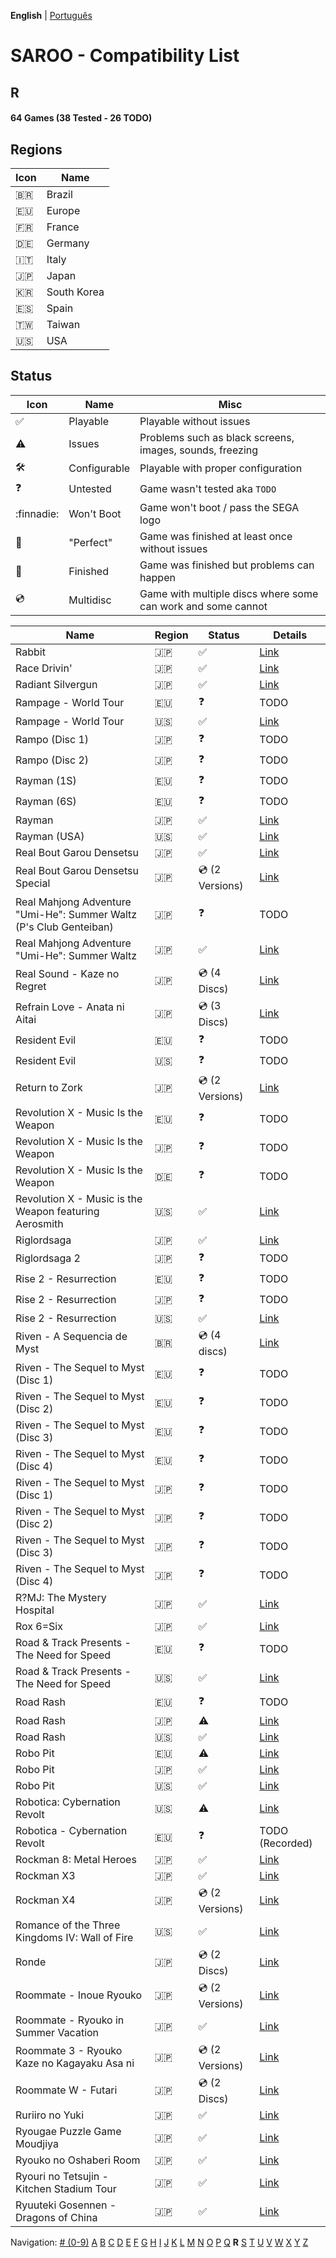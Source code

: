 **English** | [Português](../pt-br/R.md)

# SAROO - Compatibility List

## R

#### 64 Games (38 Tested - 26 TODO)

## Regions

| Icon     | Name        |
| -------- | ----------- |
| :brazil: | Brazil      |
| :eu:     | Europe      |
| :fr:     | France      |
| :de:     | Germany     |
| :it:     | Italy       |
| :jp:     | Japan       |
| :kr:     | South Korea |
| :es:     | Spain       |
| :taiwan: | Taiwan      |
| :us:     | USA         |

## Status

| Icon                | Name         | Misc                                                         |
| ------------------- | ------------ | ------------------------------------------------------------ |
| :white_check_mark:  | Playable     | Playable without issues                                      |
| :warning:           | Issues       | Problems such as black screens, images, sounds, freezing     |
| :hammer_and_wrench: | Configurable | Playable with proper configuration                           |
| :question:          | Untested     | Game wasn't tested aka `TODO`                                |
| :finnadie:          | Won't Boot   | Game won't boot / pass the SEGA logo                         |
| :100:               | "Perfect"    | Game was finished at least once without issues               |
| :checkered_flag:    | Finished     | Game was finished but problems can happen                    |
| :cd:                | Multidisc    | Game with multiple discs where some can work and some cannot |

| Name                                                               | Region   | Status             | Details                                                         |
| ------------------------------------------------------------------ | -------- | ------------------ | --------------------------------------------------------------- |
| Rabbit                                                             | :jp:     | :white_check_mark: | [Link](../../../Regions/Retails/Japan/T-10610G/01/README.md)    |
| Race Drivin'                                                       | :jp:     | :white_check_mark: | [Link](../../../Regions/Retails/Japan/T-4802G/01/README.md)     |
| Radiant Silvergun                                                  | :jp:     | :white_check_mark: | [Link](../../../Regions/Retails/Japan/T-32902G/01/README.md)    |
| Rampage - World Tour                                               | :eu:     | :question:         | TODO                                                            |
| Rampage - World Tour                                               | :us:     | :white_check_mark: | [Link](../../../Regions/Retails/USA/T-9708H/01/README.md)       |
| Rampo (Disc 1)                                                     | :jp:     | :question:         | TODO                                                            |
| Rampo (Disc 2)                                                     | :jp:     | :question:         | TODO                                                            |
| Rayman (1S)                                                        | :eu:     | :question:         | TODO                                                            |
| Rayman (6S)                                                        | :eu:     | :question:         | TODO                                                            |
| Rayman                                                             | :jp:     | :white_check_mark: | [Link](../../../Regions/Retails/Japan/T-17701G/01/README.md)    |
| Rayman (USA)                                                       | :us:     | :white_check_mark: | [Link](../../../Regions/Retails/USA/T-17701G/01/README.md)      |
| Real Bout Garou Densetsu                                           | :jp:     | :white_check_mark: | [Link](../../../Regions/Retails/Japan/T-3105G/01/README.md)     |
| Real Bout Garou Densetsu Special                                   | :jp:     | :cd: (2 Versions)  | [Link](../../../Regions/Retails/Japan/T-3119G/01/README.md)     |
| Real Mahjong Adventure "Umi-He": Summer Waltz (P's Club Genteiban) | :jp:     | :question:         | TODO                                                            |
| Real Mahjong Adventure "Umi-He": Summer Waltz                      | :jp:     | :white_check_mark: | [Link](../../../Regions/Retails/Japan/T-16511G/01/README.md)    |
| Real Sound - Kaze no Regret                                        | :jp:     | :cd: (4 Discs)     | [Link](../../../Regions/Retails/Japan/T-30002G/01/README.md)    |
| Refrain Love - Anata ni Aitai                                      | :jp:     | :cd: (3 Discs)     | [Link](../../../Regions/Retails/Japan/T-5308G/01/README.md)     |
| Resident Evil                                                      | :eu:     | :question:         | TODO                                                            |
| Resident Evil                                                      | :us:     | :question:         | TODO                                                            |
| Return to Zork                                                     | :jp:     | :cd: (2 Versions)  | [Link](../../../Regions/Retails/Japan/T-23401G/01/README.md)    |
| Revolution X - Music Is the Weapon                                 | :eu:     | :question:         | TODO                                                            |
| Revolution X - Music Is the Weapon                                 | :jp:     | :question:         | TODO                                                            |
| Revolution X - Music Is the Weapon                                 | :de:     | :question:         | TODO                                                            |
| Revolution X - Music is the Weapon featuring Aerosmith             | :us:     | :white_check_mark: | [Link](../../../Regions/Retails/USA/T-8107H/01/README.md)       |
| Riglordsaga                                                        | :jp:     | :white_check_mark: | [Link](../../../Regions/Retails/Japan/GS-9021/01/README.md)     |
| Riglordsaga 2                                                      | :jp:     | :question:         | TODO                                                            |
| Rise 2 - Resurrection                                              | :eu:     | :question:         | TODO                                                            |
| Rise 2 - Resurrection                                              | :jp:     | :question:         | TODO                                                            |
| Rise 2 - Resurrection                                              | :us:     | :white_check_mark: | [Link](../../../Regions/Retails/USA/T-8114-H/01/README.md)      |
| Riven - A Sequencia de Myst                                        | :brazil: | :cd: (4 discs)     | [Link](../../../Regions/Retails/Brazil/MK-8180145/01/README.md) |
| Riven - The Sequel to Myst (Disc 1)                                | :eu:     | :question:         | TODO                                                            |
| Riven - The Sequel to Myst (Disc 2)                                | :eu:     | :question:         | TODO                                                            |
| Riven - The Sequel to Myst (Disc 3)                                | :eu:     | :question:         | TODO                                                            |
| Riven - The Sequel to Myst (Disc 4)                                | :eu:     | :question:         | TODO                                                            |
| Riven - The Sequel to Myst (Disc 1)                                | :jp:     | :question:         | TODO                                                            |
| Riven - The Sequel to Myst (Disc 2)                                | :jp:     | :question:         | TODO                                                            |
| Riven - The Sequel to Myst (Disc 3)                                | :jp:     | :question:         | TODO                                                            |
| Riven - The Sequel to Myst (Disc 4)                                | :jp:     | :question:         | TODO                                                            |
| R?MJ: The Mystery Hospital                                         | :jp:     | :white_check_mark: | [Link](../../../Regions/Retails/Japan/T-13322G/01/README.md)    |
| Rox 6=Six                                                          | :jp:     | :white_check_mark: | [Link](../../../Regions/Retails/Japan/T-16612G/01/README.md)    |
| Road & Track Presents - The Need for Speed                         | :eu:     | :question:         | TODO                                                            |
| Road & Track Presents - The Need for Speed                         | :us:     | :white_check_mark: | [Link](../../../Regions/Retails/USA/T-5009H/01/README.md)       |
| Road Rash                                                          | :eu:     | :question:         | TODO                                                            |
| Road Rash                                                          | :jp:     | :warning:          | [Link](../../../Regions/Retails/Japan/T-10609G/01/README.md)    |
| Road Rash                                                          | :us:     | :white_check_mark: | [Link](../../../Regions/Retails/USA/T-5008H/01/README.md)       |
| Robo Pit                                                           | :eu:     | :warning:          | [Link](../../../Regions/Retails/Europe/T-10002H50/01/README.md) |
| Robo Pit                                                           | :jp:     | :white_check_mark: | [Link](../../../Regions/Retails/Japan/T-16603G/01/README.md)    |
| Robo Pit                                                           | :us:     | :white_check_mark: | [Link](../../../Regions/Retails/USA/T-10002H/01/README.md)      |
| Robotica: Cybernation Revolt                                       | :us:     | :warning:          | [Link](../../../Regions/Retails/USA/T-8104H/01/README.md)       |
| Robotica - Cybernation Revolt                                      | :eu:     | :question:         | TODO (Recorded)                                                 |
| Rockman 8: Metal Heroes                                            | :jp:     | :white_check_mark: | [Link](../../../Regions/Retails/Japan/T-1214G/01/README.md)     |
| Rockman X3                                                         | :jp:     | :white_check_mark: | [Link](../../../Regions/Retails/Japan/T-1210G/01/README.md)     |
| Rockman X4                                                         | :jp:     | :cd: (2 Versions)  | [Link](../../../Regions/Retails/Japan/T-1221G/01/README.md)     |
| Romance of the Three Kingdoms IV: Wall of Fire                     | :us:     | :white_check_mark: | [Link](../../../Regions/Retails/USA/T-7601H/01/README.md)       |
| Ronde                                                              | :jp:     | :cd: (2 Discs)     | [Link](../../../Regions/Retails/Japan/T-14415G/01/README.md)    |
| Roommate - Inoue Ryouko                                            | :jp:     | :cd: (2 Versions)  | [Link](../../../Regions/Retails/Japan/T-19502G/01/README.md)    |
| Roommate - Ryouko in Summer Vacation                               | :jp:     | :white_check_mark: | [Link](../../../Regions/Retails/Japan/T-19504G/01/README.md)    |
| Roommate 3 - Ryouko Kaze no Kagayaku Asa ni                        | :jp:     | :cd: (2 Versions)  | [Link](../../../Regions/Retails/Japan/T-19507G/01/README.md)    |
| Roommate W - Futari                                                | :jp:     | :cd: (2 Discs)     | [Link](../../../Regions/Retails/Japan/T-19508G/01/README.md)    |
| Ruriiro no Yuki                                                    | :jp:     | :white_check_mark: | [Link](../../../Regions/Retails/Japan/T-19722G/01/README.md)    |
| Ryougae Puzzle Game Moudjiya                                       | :jp:     | :white_check_mark: | [Link](../../../Regions/Retails/Japan/T-7010G/01/README.md)     |
| Ryouko no Oshaberi Room                                            | :jp:     | :white_check_mark: | [Link](../../../Regions/Retails/Japan/T-19509G/01/README.md)    |
| Ryouri no Tetsujin - Kitchen Stadium Tour                          | :jp:     | :white_check_mark: | [Link](../../../Regions/Retails/Japan/T-21702G/01/README.md)    |
| Ryuuteki Gosennen - Dragons of China                               | :jp:     | :white_check_mark: | [Link](../../../Regions/Retails/Japan/T-15025G/01/README.md)    |

Navigation:
[# (0-9)](./09.md) [A](./A.md) [B](./B.md) [C](./C.md) [D](./D.md) [E](./E.md) [F](./F.md) [G](./G.md) [H](./H.md) [I](./I.md) [J](./J.md) [K](./K.md) [L](./L.md) [M](./M.md) [N](./N.md) [O](./O.md) [P](./P.md) [Q](./Q.md) **R** [S](./S.md) [T](./T.md) [U](./U.md) [V](./V.md) [W](./W.md) [X](./X.md) [Y](./Y.md) [Z](./Z.md)
